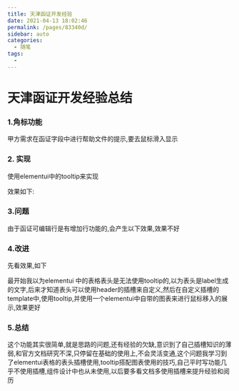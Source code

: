 ```yaml
---
title: 天津函证开发经验
date: 2021-04-13 18:02:46
permalink: /pages/83340d/
sidebar: auto
categories:
  - 随笔
tags:
  - 
---
```

# 天津函证开发经验总结

### 1.角标功能

甲方需求在函证字段中进行帮助文件的提示,要去鼠标滑入显示

### 2. 实现

使用elementui中的tooltip来实现

效果如下:

<!-- ![img](../.vuepress/public/11.5.png) -->

### 3.问题

由于函证可编辑行是有增加行功能的,会产生以下效果,效果不好

<!-- ![img](../.vuepress/public/11.6.png) -->

### 4.改进

先看效果,如下

<!-- ![img](../.vuepress/public/11.7.png) -->

最开始我以为elementui 中的表格表头是无法使用tooltip的,以为表头是label生成的文字,后来才知道表头可以使用header的插槽来自定义,然后在自定义插槽的template中,使用tooltip,并使用一个elementui中自带的图表来进行鼠标移入的展示,效果更好

### 5.总结

这个功能其实很简单,就是思路的问题,还有经验的欠缺,意识到了自己插槽知识的薄弱,和官方文档研究不深,只停留在基础的使用上,不会灵活变通,这个问题我学习到了elementui表格的表头插槽使用,tooltip搭配图表使用的技巧,自己平时写功能几乎不使用插槽,组件设计中也从未使用,以后要多看文档多使用插槽来提升经验和阅历

